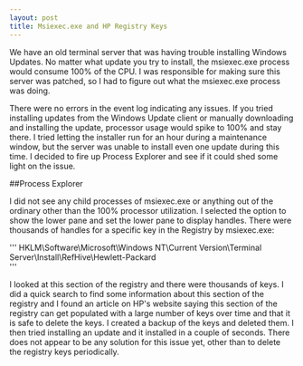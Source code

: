 ```yaml
---
layout: post
title: Msiexec.exe and HP Registry Keys
---
```



We have an old terminal server that was having trouble installing Windows Updates.  No matter what update you try to install, the msiexec.exe process would consume 100% of the CPU.  I was responsible for making sure this server was patched, so I had to figure out what the msiexec.exe process was doing.

There were no errors in the event log indicating any issues.  If you tried installing updates from the Windows Update client or manually downloading and installing the update, processor usage would spike to 100% and stay there.  I tried letting the installer run for an hour during a maintenance window, but the server was unable to install even one update during this time.  I decided to fire up Process Explorer and see if it could shed some light on the issue.

##Process Explorer

I did not see any child processes of msiexec.exe or anything out of the ordinary other than the 100% processor utilization.  I selected the option to show the lower pane and set the lower pane to display handles.  There were thousands of handles for a specific key in the Registry by msiexec.exe:

'''
HKLM\Software\Microsoft\Windows NT\Current Version\Terminal Server\Install\RefHive\Hewlett-Packard\
'''

I looked at this section of the registry and there were thousands of keys.  I did a quick search to find some information about this section of the registry and I found an article on HP's website saying this section of the registry can get populated with a large number of keys over time and that it is safe to delete the keys.  I created a backup of the keys and deleted them.  I then tried installing an update and it installed in a couple of seconds.  There does not appear to be any solution for this issue yet, other than to delete the registry keys periodically.
